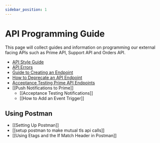 ```yaml
---
sidebar_position: 1
---
```


# API Programming Guide

This page will collect guides and information on programming our external facing APIs such as Prime API, Support API and Orders API.

- [API Style Guide](api-style-guide)
- [API Errors](api-errors)
- [Guide to Creating an Endpoint](guide-to-creating-an-endpoint)
- [How to Deprecate an API Endpoint](how-to-deprecate-endpoints)
- [Acceptance Testing Prime API Endpoints](../testing/acceptance-testing-prime-api-endpoints)
- [[Push Notifications to Prime]]
  - [[Acceptance Testing Notifications]]
  - [[How to Add an Event Trigger]]

## Using Postman

- [[Setting Up Postman]]
- [[setup postman to make mutual tls api calls]]
- [[Using Etags and the If Match Header in Postman]]
